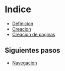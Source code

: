 # Indice

- [Definicion]()
- [Creacion]()
- [Creacion de paginas]()

## Siguientes pasos

- [Navegacion]()
